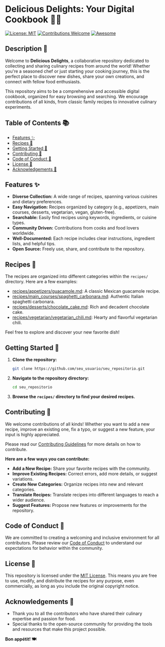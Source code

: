 # Delicious Delights: Your Digital Cookbook 🍳🍰

[![License: MIT](https://img.shields.io/badge/License-MIT-yellow.svg)](https://opensource.org/licenses/MIT)
[![Contributions Welcome](https://img.shields.io/badge/Contributions-Welcome-brightgreen.svg)](https://github.com/seu_usuario/seu_repositorio/blob/main/CONTRIBUTING.md)
[![Awesome](https://awesome.re/badge.svg)](https://awesome.re)

## Description 📖

Welcome to **Delicious Delights**, a collaborative repository dedicated to collecting and sharing culinary recipes from around the world! Whether you're a seasoned chef or just starting your cooking journey, this is the perfect place to discover new dishes, share your own creations, and connect with fellow food enthusiasts.

This repository aims to be a comprehensive and accessible digital cookbook, organized for easy browsing and searching. We encourage contributions of all kinds, from classic family recipes to innovative culinary experiments.

## Table of Contents 📚

*   [Features ✨](#features-)
*   [Recipes 🍲](#recipes-)
*   [Getting Started 🚀](#getting-started-)
*   [Contributing 🤝](#contributing-)
*   [Code of Conduct 📜](#code-of-conduct-)
*   [License 📝](#license-)
*   [Acknowledgements 🙏](#acknowledgements-)

## Features ✨

*   **Diverse Collection:** A wide range of recipes, spanning various cuisines and dietary preferences.
*   **Easy Navigation:** Recipes organized by category (e.g., appetizers, main courses, desserts, vegetarian, vegan, gluten-free).
*   **Searchable:** Easily find recipes using keywords, ingredients, or cuisine types.
*   **Community Driven:** Contributions from cooks and food lovers worldwide.
*   **Well-Documented:** Each recipe includes clear instructions, ingredient lists, and helpful tips.
*   **Open Source:** Freely use, share, and contribute to the repository.

## Recipes 🍲

The recipes are organized into different categories within the `recipes/` directory. Here are a few examples:

*   [recipes/appetizers/guacamole.md](recipes/appetizers/guacamole.md): A classic Mexican guacamole recipe.
*   [recipes/main_courses/spaghetti_carbonara.md](recipes/main_courses/spaghetti_carbonara.md): Authentic Italian spaghetti carbonara.
*   [recipes/desserts/chocolate_cake.md](recipes/desserts/chocolate_cake.md): Rich and decadent chocolate cake.
*   [recipes/vegetarian/vegetarian_chili.md](recipes/vegetarian/vegetarian_chili.md): Hearty and flavorful vegetarian chili.

Feel free to explore and discover your new favorite dish!

## Getting Started 🚀

1.  **Clone the repository:**

    ```bash
    git clone https://github.com/seu_usuario/seu_repositorio.git
    ```

2.  **Navigate to the repository directory:**

    ```bash
    cd seu_repositorio
    ```

3.  **Browse the `recipes/` directory to find your desired recipes.**

## Contributing 🤝

We welcome contributions of all kinds! Whether you want to add a new recipe, improve an existing one, fix a typo, or suggest a new feature, your input is highly appreciated.

Please read our [Contributing Guidelines](CONTRIBUTING.md) for more details on how to contribute.

**Here are a few ways you can contribute:**

*   **Add a New Recipe:** Share your favorite recipes with the community.
*   **Improve Existing Recipes:** Correct errors, add more details, or suggest variations.
*   **Create New Categories:** Organize recipes into new and relevant categories.
*   **Translate Recipes:** Translate recipes into different languages to reach a wider audience.
*   **Suggest Features:** Propose new features or improvements for the repository.

## Code of Conduct 📜

We are committed to creating a welcoming and inclusive environment for all contributors. Please review our [Code of Conduct](CODE_OF_CONDUCT.md) to understand our expectations for behavior within the community.

## License 📝

This repository is licensed under the [MIT License](LICENSE). This means you are free to use, modify, and distribute the recipes for any purpose, even commercially, as long as you include the original copyright notice.

## Acknowledgements 🙏

*   Thank you to all the contributors who have shared their culinary expertise and passion for food.
*   Special thanks to the open-source community for providing the tools and resources that make this project possible.

**Bon appétit! 🍽️**